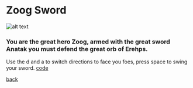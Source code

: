 # Zoog Sword
![alt text](https://littlerichey.github.io/Programming1Portfolio2016-17/images/hack.png )

### You are the great hero Zoog, armed with the great sword Anatak you must defend the great orb of Erehps.

Use the d and a to switch directions to face you foes, press space to swing your sword.
[code](https://github.com/littlerichey/Programming1Portfolio2016-17/tree/master/hacknslash)

[back](https://littlerichey.github.io/Programming1Portfolio2016-17/)
